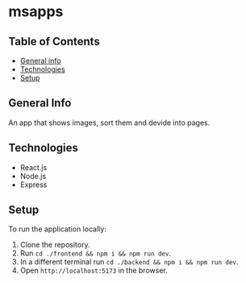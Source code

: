 # msapps

## Table of Contents
* [General info](#general-info)
* [Technologies](#technologies)
* [Setup](#setup)

## General Info
An app that shows images, sort them and devide into pages.

## Technologies
* React.js
* Node.js
* Express

## Setup
To run the application locally:
1. Clone the repository.
3. Run `cd ./frontend && npm i && npm run dev`.
4. In a different terminal run `cd ./backend && npm i && npm run dev`.
5. Open `http://localhost:5173` in the browser.

